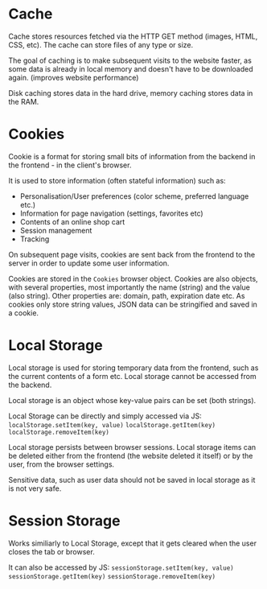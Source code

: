 # Cache

Cache stores resources fetched via the HTTP GET method (images, HTML, CSS, etc).
The cache can store files of any type or size.

The goal of caching is to make subsequent visits to the website faster, as some data is already in local memory and doesn't have to be downloaded again. (improves website performance)

Disk caching stores data in the hard drive, memory caching stores data in the RAM.

# Cookies

Cookie is a format for storing small bits of information from the backend in the frontend - in the client's browser.


It is used to store information (often stateful information) such as:
 - Personalisation/User preferences (color scheme, preferred language etc.)
 - Information for page navigation (settings, favorites etc)
 - Contents of an online shop cart
 - Session management
 - Tracking

On subsequent page visits, cookies are sent back from the frontend to the server in order to update some user information.

Cookies are stored in the `Cookies` browser object. Cookies are also objects, with several properties, most importantly the name (string) and the value (also string).
Other properties are: domain, path, expiration date etc.
As cookies only store string values, JSON data can be stringified and saved in a cookie.


# Local Storage

Local storage is used for storing temporary data from the frontend, such as the current contents of a form etc. 
Local storage cannot be accessed from the backend.

Local storage is an object whose key-value pairs can be set (both strings).

Local Storage can be directly and simply accessed via JS:
`localStorage.setItem(key, value)`
`localStorage.getItem(key)`
`localStorage.removeItem(key)`


Local storage persists between browser sessions.
Local storage items can be deleted either from the frontend (the website deleted it itself) or by the user, from the browser settings.

Sensitive data, such as user data should not be saved in local storage as it is not very safe.

# Session Storage

Works similiarly to Local Storage, except that it gets cleared when the user closes the tab or browser.

It can also be accessed by JS:
`sessionStorage.setItem(key, value)`
`sessionStorage.getItem(key)`
`sessionStorage.removeItem(key)`


